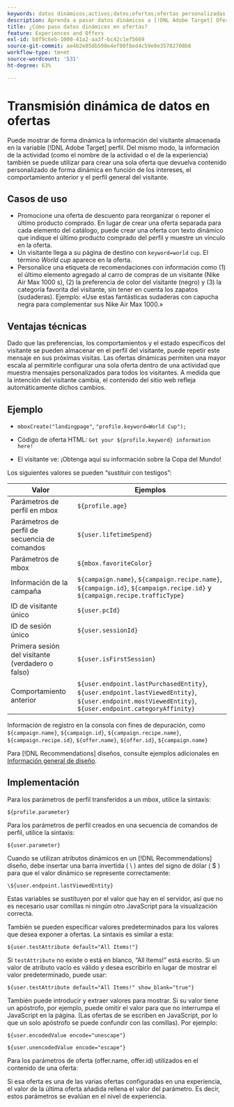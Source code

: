 ```yaml
---
keywords: datos dinámicos;activos;datos;ofertas;ofertas personalizadas;ofertas personales;reemplazo del token
description: Aprenda a pasar datos dinámicos a [!DNL Adobe Target] Ofertas.
title: ¿Cómo paso datos dinámicos en ofertas?
feature: Experiences and Offers
exl-id: b8f9c6eb-1000-41a2-aa3f-bc42c1ef5669
source-git-commit: ae4b2e85db508e4ef00f8ed4c59e0e35782708b6
workflow-type: tm+mt
source-wordcount: '531'
ht-degree: 63%

---
```


# Transmisión dinámica de datos en ofertas

Puede mostrar de forma dinámica la información del visitante almacenada en la variable [!DNL Adobe Target] perfil. Del mismo modo, la información de la actividad (como el nombre de la actividad o el de la experiencia) también se puede utilizar para crear una sola oferta que devuelva contenido personalizado de forma dinámica en función de los intereses, el comportamiento anterior y el perfil general del visitante.

## Casos de uso

* Promocione una oferta de descuento para reorganizar o reponer el último producto comprado. En lugar de crear una oferta separada para cada elemento del catálogo, puede crear una oferta con texto dinámico que indique el último producto comprado del perfil y muestre un vínculo en la oferta.
* Un visitante llega a su página de destino con `keyword=world` `cup`. El término *World cup* aparece en la oferta.
* Personalice una etiqueta de recomendaciones con información como (1) el último elemento agregado al carro de compras de un visitante (Nike Air Max 1000 s), (2) la preferencia de color del visitante (negro) y (3) la categoría favorita del visitante, sin tener en cuenta los zapatos (sudaderas). Ejemplo: «Use estas fantásticas sudaderas con capucha negra para complementar sus Nike Air Max 1000.»

## Ventajas técnicas

Dado que las preferencias, los comportamientos y el estado específicos del visitante se pueden almacenar en el perfil del visitante, puede repetir este mensaje en sus próximas visitas. Las ofertas dinámicas permiten una mayor escala al permitirle configurar una sola oferta dentro de una actividad que muestra mensajes personalizados para todos los visitantes. A medida que la intención del visitante cambia, el contenido del sitio web refleja automáticamente dichos cambios.

## Ejemplo

* `mboxCreate("landingpage"`, `"profile.keyword=World Cup");`

* Código de oferta HTML: `Get your ${profile.keyword} information here!`
* El visitante ve: ¡Obtenga aquí su información sobre la Copa del Mundo!

Los siguientes valores se pueden “sustituir con testigos”:

| Valor | Ejemplos |
|--- |--- |
| Parámetros de perfil en mbox | `${profile.age}` |
| Parámetros de perfil de secuencia de comandos | `${user.lifetimeSpend}` |
| Parámetros de mbox | `${mbox.favoriteColor}` |
| Información de la campaña | `${campaign.name}`, `${campaign.recipe.name}`, `${campaign.id}`, `${campaign.recipe.id}` y `${campaign.recipe.trafficType}` |
| ID de visitante único | `${user.pcId}` |
| ID de sesión único | `${user.sessionId}` |
| Primera sesión del visitante (verdadero o falso) | `${user.isFirstSession}` |
| Comportamiento anterior | `${user.endpoint.lastPurchasedEntity}`, `${user.endpoint.lastViewedEntity}`, `${user.endpoint.mostViewedEntity}`, `${user.endpoint.categoryAffinity}` |

Información de registro en la consola con fines de depuración, como `${campaign.name}`, `${campaign.id}`, `${campaign.recipe.name}`, `${campaign.recipe.id}`, `${offer.name}`, `${offer.id}`, `${campaign.name}`

Para [!DNL Recommendations] diseños, consulte ejemplos adicionales en [Información general de diseño](/help/c-recommendations/c-design-overview/design-overview.md).

## Implementación

Para los parámetros de perfil transferidos a un mbox, utilice la sintaxis:

`${profile.parameter}`

Para los parámetros de perfil creados en una secuencia de comandos de perfil, utilice la sintaxis:

`${user.parameter}`

Cuando se utilizan atributos dinámicos en un [!DNL Recommendations] diseño, debe insertar una barra invertida ( \ ) antes del signo de dólar ( $ ) para que el valor dinámico se represente correctamente:

`\${user.endpoint.lastViewedEntity}`

Estas variables se sustituyen por el valor que hay en el servidor, así que no es necesario usar comillas ni ningún otro JavaScript para la visualización correcta.

También se pueden especificar valores predeterminados para los valores que desea exponer a ofertas. La sintaxis es similar a esta:

`${user.testAttribute default="All Items!"}`

Si `testAttribute` no existe o está en blanco, “All Items!” está escrito. Si un valor de atributo vacío es válido y desea escribirlo en lugar de mostrar el valor predeterminado, puede usar:

`${user.testAttribute default="All Items!" show_blank="true"}`

También puede introducir y extraer valores para mostrar. Si su valor tiene un apóstrofo, por ejemplo, puede omitir el valor para que no interrumpa el JavaScript en la página. (Las ofertas de se escriben en JavaScript, por lo que un solo apóstrofo se puede confundir con las comillas). Por ejemplo:

`${user.encodedValue encode="unescape"}`

`${user.unencodedValue encode="escape"}`

Para los parámetros de oferta (offer.name, offer.id) utilizados en el contenido de una oferta:

Si esa oferta es una de las varias ofertas configuradas en una experiencia, el valor de la última oferta añadida rellena el valor del parámetro. Es decir, estos parámetros se evalúan en el nivel de experiencia.